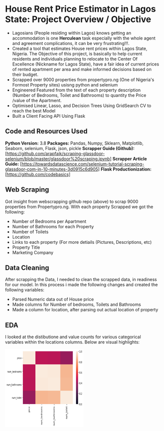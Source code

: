 # House Rent Price Estimator in Lagos State: Project Overview / Objective
- Lagosians (People residing within Lagos) knows getting an accommodation is one **Herculean** task especially with the whole agent and agreement complications, it can be very frustrating!!!. 
- Created a tool that estimates House rent prices within Lagos State, Nigeria. The Objective of this project, is basically to help current residents and individuals planning to relocate to the Center Of Excellence (Nickname for Lagos State), have a fair idea of current prices of rented apartment per area and make informed decisions based on their budget.
- Scrapped over 9000 properties from propertypro.ng (One of Nigeria's Formost Property sites) usisng python and selenium
- Engineered Featured from the text of each property description (Number of Bedrooms, Toilet and Bathrooms) to quantity the Price /value of the Apartment.
- Optimised Linear, Lasso, and Decision Trees Using GridSearch CV to reach the best Model
- Built a Client Facing API Using Flask

## Code and Resources Used 
**Python Version:** 3.8
**Packages:** Pandas, Numpy, Sklearn, Matplotlib, Seaborn, selenium, Flask, json, pickle
**Scrapper Guide (Github):** [https://github.com/arapfaik/scraping-glassdoor-selenium/blob/master/glassdoor%20scraping.ipynb]
**Scrapper Article Guide:** [https://towardsdatascience.com/selenium-tutorial-scraping-glassdoor-com-in-10-minutes-3d0915c6d905]
**Flask Productionization:** [https://github.com/codebasics]

## Web Scraping 
Got insight from webscrapping github repo (above) to scrap 9000 properties from Propertypro.ng. With each property Scrapped we got the following:
- Number of Bedrooms per Apartment
- Number of Bathrooms for each Property
- Number of Toilets
- Location 
- Links to each property (For more detiails (Pictures, Descriptions, etc)
- Property Title
- Marketing Company

## Data Cleaning
 After scrapping the Data, I needed to clean the scrapped data, in readiness for our model. In this process i made the following changes and created the following variables:
 
 - Parsed Numeric data out of House price
 - Made columns for Number of bedrooms, Toilets and Bathrooms
 - Made a column for location, after parsing out actual location of property
 
## EDA
I looked at the distibutione and value counts for various categorical variables within the locations columns. Below are visual highlights:

<img src="https://github.com/rolandrumble/Lagos_Rent_Prediction_Proj/blob/Images/Correlation_plot.png" width="256" height="256" title="correlation_plot"> 
